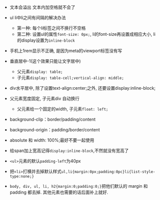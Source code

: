 - 文本会溢出 文本内加空格就不会了
- ul li中li之间有间隔的解决办法
  - 第一种: 每个li标签之间不换行不空格
  - 第二种: 设置ul的属性`font-size: 0px;`, li的font-size再设置成相应大小, li的display设置为`inline-block`
- 手机上1rem显示不正确, 是因为meta的viewport标签没有写
- 垂直居中-1(这个效果只能让文字居中)
  - 父元素`display: table;`
  - 子元素`display: table-cell;vertical-align: middle;`
- div水平居中, 除了设置text-align:center;之外, 还要设置display:inline-block;
- 父元素宽度固定, 子元素div 自动换行
  - 父元素给一个固定的width, 子元素`float: left;`
- background-clip：border/padding/content
- background-origin：padding/border/content
- absolute 和 width: 100%;最好不要一起使用


- 给span加上宽高记得`display:inline-block`,不然就没有宽高了
- `<ul>`元素的默认`padding-left`为40px
- 把`<li>`打横并去掉默认样式`ul,li{margin:0px;padding:0pc}li{list-style-type:none;}`
- `body, div, ul, li, h2{margin:0;padding:0;}`把他们默认的 margin 和 padding 都去掉. 其他元素也需要的话后面补上就好. 